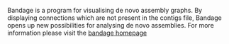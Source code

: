 Bandage is a program for visualising de novo assembly graphs. By displaying connections which are not present in the contigs file, Bandage opens up new possibilities for analysing de novo assemblies.
For more information please visit the [bandage homepage](https://rrwick.github.io/Bandage/)